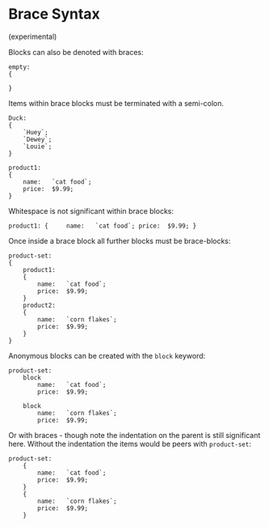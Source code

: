 Brace Syntax
============
(experimental)



Blocks can also be denoted with braces:

	empty:
	{

	}

Items within brace blocks must be terminated with a semi-colon.

	Duck:
	{
		`Huey`;
		`Dewey`;
		`Louie`;
	}

	product1:
	{
		name:	`cat food`;
		price:	$9.99;
	}


Whitespace is not significant within brace blocks:

	product1: { 	name:	`cat food`; price:	$9.99; }


Once inside a brace block all further blocks must be brace-blocks:

	product-set:
	{
		product1:
		{
			name:	`cat food`;
			price:	$9.99;
		}
		product2:
		{
			name:	`corn flakes`;
			price:	$9.99;
		}
	}


Anonymous blocks can be created with the `block` keyword:

	product-set:
		block
			name:	`cat food`;
			price:	$9.99;

		block
			name:	`corn flakes`;
			price:	$9.99;

Or with braces - though note the indentation on the parent is still significant here. Without the indentation the items would be peers with `product-set`:

	product-set:
		{
			name:	`cat food`;
			price:	$9.99;
		}
		{
			name:	`corn flakes`;
			price:	$9.99;
		}
